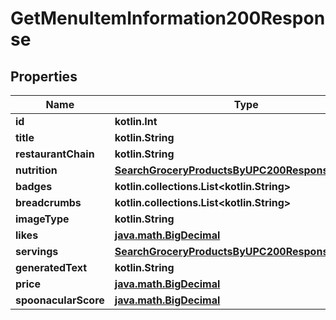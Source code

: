 
# GetMenuItemInformation200Response

## Properties
Name | Type | Description | Notes
------------ | ------------- | ------------- | -------------
**id** | **kotlin.Int** |  | 
**title** | **kotlin.String** |  | 
**restaurantChain** | **kotlin.String** |  | 
**nutrition** | [**SearchGroceryProductsByUPC200ResponseNutrition**](SearchGroceryProductsByUPC200ResponseNutrition.md) |  | 
**badges** | **kotlin.collections.List&lt;kotlin.String&gt;** |  | 
**breadcrumbs** | **kotlin.collections.List&lt;kotlin.String&gt;** |  | 
**imageType** | **kotlin.String** |  | 
**likes** | [**java.math.BigDecimal**](java.math.BigDecimal.md) |  | 
**servings** | [**SearchGroceryProductsByUPC200ResponseServings**](SearchGroceryProductsByUPC200ResponseServings.md) |  | 
**generatedText** | **kotlin.String** |  |  [optional]
**price** | [**java.math.BigDecimal**](java.math.BigDecimal.md) |  |  [optional]
**spoonacularScore** | [**java.math.BigDecimal**](java.math.BigDecimal.md) |  |  [optional]



